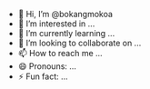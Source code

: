 - 👋 Hi, I’m @bokangmokoa
- 👀 I’m interested in ...
- 🌱 I’m currently learning ...
- 💞️ I’m looking to collaborate on ...
- 📫 How to reach me ...
- 😄 Pronouns: ...
- ⚡ Fun fact: ...

<!---
bokangmokoa/bokangmokoa is a ✨ special ✨ repository because its `README.md` (this file) appears on your GitHub profile.
You can click the Preview link to take a look at your changes.
--->
